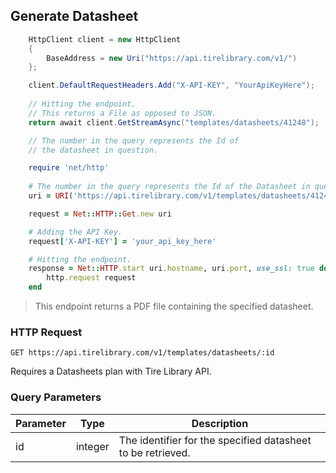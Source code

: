 ## Generate Datasheet

```csharp
    HttpClient client = new HttpClient
    {
        BaseAddress = new Uri("https://api.tirelibrary.com/v1/")
    };

    client.DefaultRequestHeaders.Add("X-API-KEY", "YourApiKeyHere");
    
    // Hitting the endpoint.
    // This returns a File as opposed to JSON.
    return await client.GetStreamAsync("templates/datasheets/41248");

    // The number in the query represents the Id of 
    // the datasheet in question.
```

```ruby
    require 'net/http'
    
    # The number in the query represents the Id of the Datasheet in question.
    uri = URI('https://api.tirelibrary.com/v1/templates/datasheets/41248')

    request = Net::HTTP::Get.new uri

    # Adding the API Key.
    request['X-API-KEY'] = 'your_api_key_here'

    # Hitting the endpoint.
    response = Net::HTTP.start uri.hostname, uri.port, use_ssl: true do |http|
        http.request request
    end
```

> This endpoint returns a PDF file containing the specified datasheet.

### HTTP Request

`GET
https://api.tirelibrary.com/v1/templates/datasheets/:id`

<aside class="notice">
Requires a Datasheets plan with Tire Library API.
</aside>

### Query Parameters

Parameter | Type | Description
--------- | ---- | -----------
id | integer | The identifier for the specified datasheet to be retrieved.